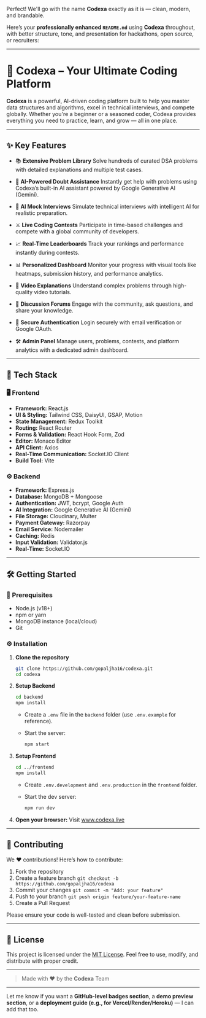 Perfect! We'll go with the name **Codexa** exactly as it is — clean, modern, and brandable.

Here’s your **professionally enhanced `README.md`** using **Codexa** throughout, with better structure, tone, and presentation for hackathons, open source, or recruiters:

---

# 🚀 Codexa – Your Ultimate Coding Platform

**Codexa** is a powerful, AI-driven coding platform built to help you master data structures and algorithms, excel in technical interviews, and compete globally. Whether you're a beginner or a seasoned coder, Codexa provides everything you need to practice, learn, and grow — all in one place.

---

## ✨ Key Features

* 📚 **Extensive Problem Library**
  Solve hundreds of curated DSA problems with detailed explanations and multiple test cases.

* 🤖 **AI-Powered Doubt Assistance**
  Instantly get help with problems using Codexa’s built-in AI assistant powered by Google Generative AI (Gemini).

* 🧠 **AI Mock Interviews**
  Simulate technical interviews with intelligent AI for realistic preparation.

* ⚔️ **Live Coding Contests**
  Participate in time-based challenges and compete with a global community of developers.

* 📈 **Real-Time Leaderboards**
  Track your rankings and performance instantly during contests.

* 📊 **Personalized Dashboard**
  Monitor your progress with visual tools like heatmaps, submission history, and performance analytics.

* 🎥 **Video Explanations**
  Understand complex problems through high-quality video tutorials.

* 💬 **Discussion Forums**
  Engage with the community, ask questions, and share your knowledge.

* 🔐 **Secure Authentication**
  Login securely with email verification or Google OAuth.

* 🛠️ **Admin Panel**
  Manage users, problems, contests, and platform analytics with a dedicated admin dashboard.

---

## 🧪 Tech Stack

### 🖥️ Frontend

* **Framework:** React.js
* **UI & Styling:** Tailwind CSS, DaisyUI, GSAP, Motion
* **State Management:** Redux Toolkit
* **Routing:** React Router
* **Forms & Validation:** React Hook Form, Zod
* **Editor:** Monaco Editor
* **API Client:** Axios
* **Real-Time Communication:** Socket.IO Client
* **Build Tool:** Vite

### ⚙️ Backend

* **Framework:** Express.js
* **Database:** MongoDB + Mongoose
* **Authentication:** JWT, bcrypt, Google Auth
* **AI Integration:** Google Generative AI (Gemini)
* **File Storage:** Cloudinary, Multer
* **Payment Gateway:** Razorpay
* **Email Service:** Nodemailer
* **Caching:** Redis
* **Input Validation:** Validator.js
* **Real-Time:** Socket.IO

---

## 🛠️ Getting Started

### 🔧 Prerequisites

* Node.js (v18+)
* npm or yarn
* MongoDB instance (local/cloud)
* Git

### ⚙️ Installation

1. **Clone the repository**

   ```bash
   git clone https://github.com/gopaljha16/codexa.git
   cd codexa
   ```

2. **Setup Backend**

   ```bash
   cd backend
   npm install
   ```

   * Create a `.env` file in the `backend` folder (use `.env.example` for reference).
   * Start the server:

     ```bash
     npm start
     ```

3. **Setup Frontend**

   ```bash
   cd ../frontend
   npm install
   ```

   * Create `.env.development` and `.env.production` in the `frontend` folder.
   * Start the dev server:

     ```bash
     npm run dev
     ```

4. **Open your browser:**
   Visit www.codexa.live

---

## 🤝 Contributing

We ❤️ contributions! Here’s how to contribute:

1. Fork the repository
2. Create a feature branch
   `git checkout -b https://github.com/gopaljha16/codexa`
3. Commit your changes
   `git commit -m "Add: your feature"`
4. Push to your branch
   `git push origin feature/your-feature-name`
5. Create a Pull Request

Please ensure your code is well-tested and clean before submission.

---

## 📄 License

This project is licensed under the [MIT License](LICENSE.md).
Feel free to use, modify, and distribute with proper credit.

---

> Made with ❤️ by the **Codexa** Team

---

Let me know if you want a **GitHub-level badges section**, a **demo preview section**, or a **deployment guide (e.g., for Vercel/Render/Heroku)** — I can add that too.
